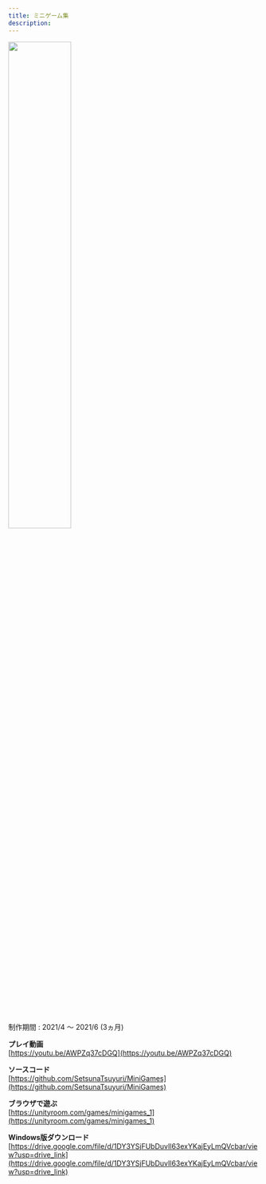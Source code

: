 ```yaml
---
title: ミニゲーム集
description: 
---
```


<img src="/images/minigames_1.jpg" width="50%">

制作期間 : 2021/4 ～ 2021/6 (3ヵ月)

**プレイ動画**  
[https://youtu.be/AWPZq37cDGQ](https://youtu.be/AWPZq37cDGQ)

**ソースコード**  
[https://github.com/SetsunaTsuyuri/MiniGames](https://github.com/SetsunaTsuyuri/MiniGames)

**ブラウザで遊ぶ**  
[https://unityroom.com/games/minigames_1](https://unityroom.com/games/minigames_1)

**Windows版ダウンロード**  
[https://drive.google.com/file/d/1DY3YSjFUbDuvIl63exYKajEyLmQVcbar/view?usp=drive_link](https://drive.google.com/file/d/1DY3YSjFUbDuvIl63exYKajEyLmQVcbar/view?usp=drive_link)